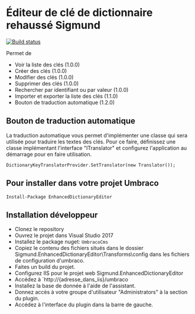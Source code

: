 # Éditeur de clé de dictionnaire rehaussé Sigmund

[![Build status](https://sigmundftw.visualstudio.com/EnhancedDictionaryEditor/_apis/build/status/EnhancedDictionaryEditor%20Build%20pipeline)](https://sigmundftw.visualstudio.com/EnhancedDictionaryEditor/_build/latest?definitionId=78)

Permet de 
- Voir la liste des clés                    (1.0.0)
- Créer des clés                            (1.0.0)
- Modifier des clés                         (1.0.0)
- Supprimer des clés                        (1.0.0)
- Rechercher par identifiant ou par valeur  (1.0.0)
- Importer et exporter la liste des clés    (1.1.0)
- Bouton de traduction automatique          (1.2.0)

## Bouton de traduction automatique 

La traduction automatique vous permet d'implémenter une classe qui sera utilisée pour traduire les textes des clés.
Pour ce faire, définissez une classe implémentant l'interface "ITranslator" et configurez l'application au démarrage pour en faire utilisation.

```
DictionaryKeyTranslatorProvider.SetTranslator(new Translator());
```

## Pour installer dans votre projet Umbraco

```
Install-Package EnhancedDictionaryEditor
```

## Installation développeur

- Clonez le repository
- Ouvrez le projet dans Visual Studio 2017
- Installez le package nuget: `UmbracoCms`
- Copiez le contenu des fichiers situés dans le dossier Sigmund.EnhancedDictionaryEditor\Transforms\config dans les fichiers de configuration d'umbraco.
- Faites un build du projet.
- Configurez IIS pour le projet web Sigmund.EnhancedDictionaryEditor
- Accédez à `http://{adresse_dans_iis}/umbraco
- Installez la base de donnée à l'aide de l'assistant.
- Donnez accès à votre groupe d'utilisateur "Administrators" à la section du plugin.
- Accédez à l'interface du plugin dans la barre de gauche.


